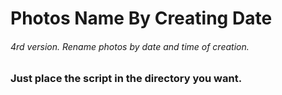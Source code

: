 # Photos Name By Creating Date
###### 4rd version. Rename photos by date and time of creation.

### Just place the script in the directory you want.
